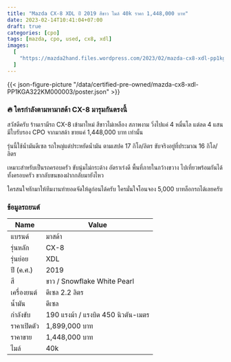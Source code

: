 ```yaml
---
title: "Mazda CX-8 XDL ปี 2019 สีขาว ไมล์ 40k ราคา 1,448,000 บาท"
date: 2023-02-14T10:41:04+07:00
draft: true
categories: [cpo]
tags: [mazda, cpo, used, cx8, xdl]
images:
  [
    "https://mazda2hand.files.wordpress.com/2023/02/mazda-cx8-xdl-pp1kga322km000003.jpg",
  ]
---
```


{{< json-figure-picture "/data/certified-pre-owned/mazda-cx8-xdl-PP1KGA322KM000003/poster.json" >}}

### 🔥 ใครกำลังตามหามาสด้า CX-8 มารุมกันตรงนี้

สวัสดีครับ ร้านเรามีรถ CX-8 เข้ามาใหม่ สีขาวไม่เหลือง สภาพงาม วิ่งไปแค่ 4 หมื่นโล แต่ลด 4 แสน มีใบรับรอง CPO จากมาสด้า ขายแค่ 1,448,000 บาท เท่านั้น

<!--more-->

รุ่นนี้ใช้น้ำมันดีเซล รถใหญ่แต่ประหยัดน้ำมัน ตามเสปค 17 กิโล/ลิตร ขับจริงอยู่ที่ประมาณ 16 กิโล/ลิตร

เหมาะสำหรับเป็นรถครอบครัว ขับนุ่มไม่กระด้าง อัตราเร่งดี พื้นที่ภายในกว้างขวาง ไปเที่ยวพร้อมกันได้ทั้งครอบครัว ขากลับขนของฝากกลับมายังไหว

ใครสนใจทักมาให้ทีมงานทำยอดจัดให้ดูก่อนได้ครับ ใครมั่นใจโอนจอง 5,000 บาทล็อกรถได้เลยครับ

### ข้อมูลรถยนต์

| Name        | Value                               |
| ----------- | ----------------------------------- |
| แบรนด์      | มาสด้า                              |
| รุ่นหลัก    | CX-8                                |
| รุ่นย่อย    | XDL                                 |
| ปี (ค.ศ.)   | 2019                                |
| สี          | ขาว / Snowflake White Pearl         |
| เครื่องยนต์ | ดีเซล 2.2 ลิตร                      |
| น้ำมัน      | ดีเซล                               |
| กำลังขับ    | 190 แรงม้า / แรงบิด 450 นิวตัน-เมตร |
| ราคาเปิดตัว | 1,899,000 บาท                       |
| ราคาขาย     | 1,448,000 บาท                       |
| ไมล์        | 40k                                 |
